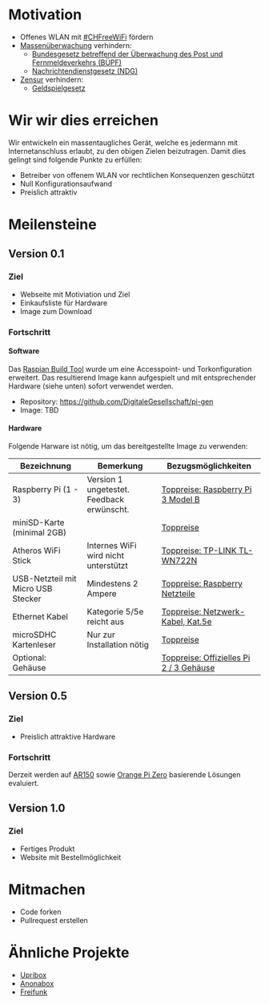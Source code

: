 # Motivation
* Offenes WLAN mit [#CHFreeWiFi](http://umap.osm.ch/en/map/chfreewifi_588) fördern
* [Massenüberwachung](https://www.digitale-gesellschaft.ch/category/uberwachung/) verhindern:
  * [Bundesgesetz betreffend der Überwachung des Post und Fernmeldeverkehrs (BÜPF)](https://www.digitale-gesellschaft.ch/tag/bupf/)
  * [Nachrichtendienstgesetz (NDG)](https://www.digitale-gesellschaft.ch/tag/nachrichtendienstgesetz/)
* [Zensur](https://www.digitale-gesellschaft.ch/category/zensur/) verhindern:
  * [Geldspielgesetz](https://www.digitale-gesellschaft.ch/tag/geldspielgesetz/)

# Wir wir dies erreichen
Wir entwickeln ein massentaugliches Gerät, welche es jedermann mit Internetanschluss erlaubt, zu den obigen Zielen beizutragen. Damit dies gelingt sind folgende Punkte zu erfüllen:

* Betreiber von offenem WLAN vor rechtlichen Konsequenzen geschützt
* Null Konfigurationsaufwand
* Preislich attraktiv

# Meilensteine
## Version 0.1
### Ziel
* Webseite mit Motiviation und Ziel
* Einkaufsliste für Hardware
* Image zum Download

### Fortschritt
#### Software
Das [Raspian Build Tool](https://github.com/RPi-Distro/pi-gen) wurde um eine Accesspoint- und Torkonfiguration erweitert. Das resultierend Image kann aufgespielt und mit entsprechender Hardware (siehe unten) sofort verwendet werden.
* Repository: https://github.com/DigitaleGesellschaft/pi-gen
* Image: TBD

#### Hardware
Folgende Harware ist nötig, um das bereitgestellte Image zu verwenden:

| Bezeichnung  | Bemerkung | Bezugsmöglichkeiten |
| ------------- | ------------- | ------------- |
| Raspberry Pi (1 - 3) | Version 1 ungetestet. Feedback erwünscht. | [Toppreise: Raspberry Pi 3 Model B](http://www.toppreise.ch/prod_445804.html)  |
| miniSD-Karte (minimal 2GB)  |  | [Toppreise](http://www.toppreise.ch/grp3_2231.html)|
| Atheros WiFi Stick | Internes WiFi wird nicht unterstützt | [Toppreise: TP-LINK TL-WN722N](http://www.toppreise.ch/prod_181529.html) |
| USB-Netzteil mit Micro USB Stecker | Mindestens 2 Ampere | [Toppreise: Raspberry Netzteile](http://www.toppreise.ch/index.php?search=netzteil+raspberry) |
| Ethernet Kabel | Kategorie 5/5e reicht aus |  [Toppreise: Netzwerk-Kabel, Kat.5e](http://www.toppreise.ch/index.php?k3=2133&manu=&o=pa)  |
| microSDHC Kartenleser | Nur zur Installation nötig | [Toppreise](http://www.toppreise.ch/index.php?search=microsd+card+reader) |
| Optional: Gehäuse | | [Toppreise: Offizielles Pi 2 / 3 Gehäuse](http://www.toppreise.ch/prod_491022.html) |

## Version 0.5
### Ziel
* Preislich attraktive Hardware

### Fortschritt
Derzeit werden auf [AR150](http://www.gl-inet.com/ar150/) sowie [Orange Pi Zero](http://www.orangepi.org/orangepizero/) basierende Lösungen evaluiert.

## Version 1.0
### Ziel
* Fertiges Produkt
* Website mit Bestellmöglichkeit

# Mitmachen
* Code forken
* Pullrequest erstellen

# Ähnliche Projekte
 * [Upribox](https://upribox.org/)
 * [Anonabox](https://www.anonabox.com/)
 * [Freifunk](https://freifunk.net/)
